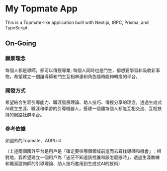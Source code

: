 # My Topmate App

This is a Topmate-like application built with Next.js, tRPC, Prisma, and TypeScript.

## On-Going
### 願景理念

每個人都是導師，都可以傳授專業; 每個人同時也是門生，都想要學習和吸收新事物，希望建立一個讓導師和門生互相串連和角色隨時能夠轉換的平台。

### 開發方式

希望結合生涯引導能力、職涯發展理論、助人技巧、傳授分享的理念，透過生成式AI建立生涯、職涯和學習的引導機器人，搭建一個讓每個人都能互相交流、互相扶持的網路社群平台。

### 參考依據

如國外的Topmate、ADPList

（上述兩個國外平台是用戶是「確定要往哪個領域前進而去尋找導師和機會」 ; 相對地，我希望建立一個用戶為「迷茫不知道該找誰和該怎麼辦時」，透過生涯教練和職涯諮詢師的引導理論、助人技巧套用到生成式AI的技術）
